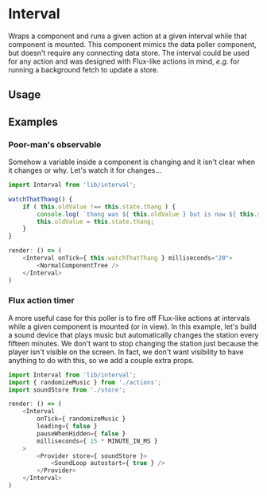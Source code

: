 # Interval

Wraps a component and runs a given action at a given interval while that component is mounted. This component mimics the data poller component, but doesn't require any connecting data store. The interval could be used for any action and was designed with Flux-like actions in mind, _e.g._ for running a background fetch to update a store.

## Usage

## Examples

### Poor-man's observable

Somehow a variable inside a component is changing and it isn't clear when it changes or why. Let's watch it for changes...

```js
import Interval from 'lib/interval';

watchThatThang() {
	if ( this.oldValue !== this.state.thang ) {
		console.log( `thang was ${ this.oldValue } but is now ${ this.state.thang }!` );
		this.oldValue = this.state.thang;
	}
}

render: () => (
	<Interval onTick={ this.watchThatThang } milliseconds="20">
		<NormalComponentTree />
	</Interval>
)
```

### Flux action timer

A more useful case for this poller is to fire off Flux-like actions at intervals while a given component is mounted (or in view). In this example, let's build a sound device that plays music but automatically changes the station every fifteen minutes. We don't want to stop changing the station just because the player isn't visible on the screen. In fact, we don't want visibility to have anything to do with this, so we add a couple extra props.

```js
import Interval from 'lib/interval';
import { randomizeMusic } from './actions';
import soundStore from './store';

render: () => (
	<Interval
		onTick={ randomizeMusic }
		leading={ false }
		pauseWhenHidden={ false }
		milliseconds={ 15 * MINUTE_IN_MS }
	>
		<Provider store={ soundStore }>
			<SoundLoop autostart={ true } />
		</Provider>
	</Interval>
)
```